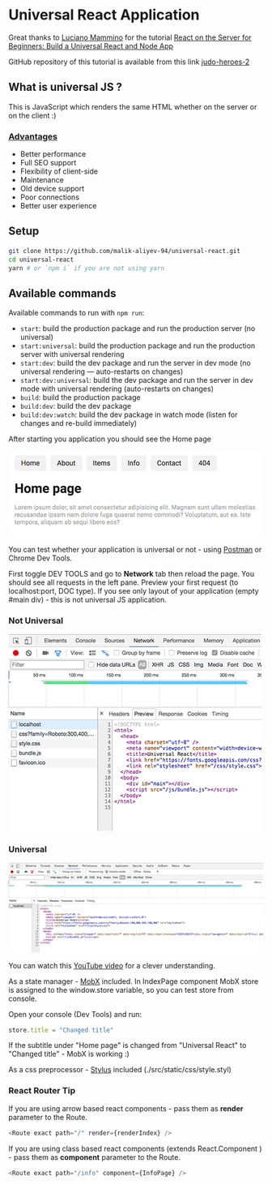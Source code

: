 # Universal React Application
Great thanks to [Luciano Mammino](https://scotch.io/@loige) for the tutorial
[React on the Server for Beginners: Build a Universal React and Node App](https://scotch.io/tutorials/react-on-the-server-for-beginners-build-a-universal-react-and-node-app)

GitHub repository of this tutorial is available from this link [judo-heroes-2](https://github.com/lmammino/judo-heroes-2)

## What is universal JS ?
This is JavaScript which renders the same HTML whether on the server or on the client :)

### [Advantages](https://medium.com/commencis/isomorphic-universal-javascript-496dc8c4341a)
- Better performance
- Full SEO support
- Flexibility of client-side
- Maintenance
- Old device support
- Poor connections
- Better user experience

## Setup

```bash
git clone https://github.com/malik-aliyev-94/universal-react.git
cd universal-react
yarn # or `npm i` if you are not using yarn
```

## Available commands

Available commands to run with `npm run`:

 - `start`: build the production package and run the production server (no universal)
 - `start:universal`: build the production package and run the production server with universal rendering
 - `start:dev`: build the dev package and run the server in dev mode (no universal rendering — auto-restarts on changes)
 - `start:dev:universal`: build the dev package and run the server in dev mode with universal rendering (auto-restarts on changes)
 - `build`: build the production package
 - `build:dev`: build the dev package
 - `build:dev:watch`: build the dev package in watch mode (listen for changes and re-build immediately)

After starting you application you should see the Home page

![Home Page](assets/home.png)

You can test whether your application is universal or not - using [Postman](https://www.getpostman.com/) or Chrome Dev Tools.

First toggle DEV TOOLS and go to **Network** tab then reload the page. You should see all requests in the left pane. Preview your first request (to localhost:port, DOC type).
If you see only layout of your application (empty #main div) - this is not universal JS application.

### Not Universal
![Not universal](assets/not-universal.png)

### Universal
![Universal](assets/universal.png)

You can watch this [YouTube video](https://youtu.be/Bi7cxUYrcSo) for a clever understanding.

As a state manager - [MobX](https://mobx.js.org/getting-started.html) included.
In IndexPage component MobX store is assigned to the window.store variable, so you can test store from console.

Open your console (Dev Tools) and run:

```javascript
store.title = "Changed title"
```

If the subtitle under "Home page" is changed from "Universal React" to "Changed title" - MobX is working :)

As a css preprocessor - [Stylus](stylus-lang.com) included (./src/static/css/style.styl)

### React Router Tip
If you are using arrow based react components - pass them as **render** parameter to the Route.

```javaScript
<Route exact path="/" render={renderIndex} />
```

If you are using class based react components (extends React.Component ) - pass them as **component** parameter to the Route.

```javaScript
<Route exact path="/info" component={InfoPage} />
```
